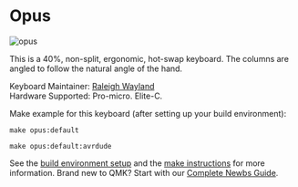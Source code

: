 # Opus

![opus](https://i.imgur.com/1jXSUbr.jpg)

This is a 40%, non-split, ergonomic, hot-swap keyboard.
The columns are angled to follow the natural angle of the hand.

Keyboard Maintainer: [Raleigh Wayland](https://github.com/rtwayland)  
Hardware Supported: Pro-micro. Elite-C.

Make example for this keyboard (after setting up your build environment):

    make opus:default

    make opus:default:avrdude

See the [build environment setup](https://docs.qmk.fm/#/getting_started_build_tools) and the [make instructions](https://docs.qmk.fm/#/getting_started_make_guide) for more information. Brand new to QMK? Start with our [Complete Newbs Guide](https://docs.qmk.fm/#/newbs).
